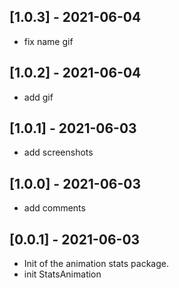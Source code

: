 ## [1.0.3] - 2021-06-04

* fix name gif

## [1.0.2] - 2021-06-04

* add gif

## [1.0.1] - 2021-06-03

* add screenshots

## [1.0.0] - 2021-06-03

* add comments

## [0.0.1] - 2021-06-03

* Init of the animation stats package.
* init StatsAnimation
